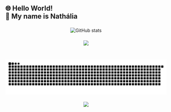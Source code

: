<h2 align="left">🌐 Hello World! <br>💙 My name is Nathália</h2>

###

<div style="text-align: center;" align="center">
  <img src="https://github-readme-stats.vercel.app/api?username=naathyyy&show_icons=true&theme=transparent" alt="GitHub stats">

###

<div align="center">
  <img height="350" src="https://images-wixmp-ed30a86b8c4ca887773594c2.wixmp.com/f/061c5ef8-2616-48a4-af21-9f97322673b3/der0qra-8e86db4c-feb8-4bab-8a62-e9939b8d30b7.gif?token=eyJ0eXAiOiJKV1QiLCJhbGciOiJIUzI1NiJ9.eyJzdWIiOiJ1cm46YXBwOjdlMGQxODg5ODIyNjQzNzNhNWYwZDQxNWVhMGQyNmUwIiwiaXNzIjoidXJuOmFwcDo3ZTBkMTg4OTgyMjY0MzczYTVmMGQ0MTVlYTBkMjZlMCIsIm9iaiI6W1t7InBhdGgiOiJcL2ZcLzA2MWM1ZWY4LTI2MTYtNDhhNC1hZjIxLTlmOTczMjI2NzNiM1wvZGVyMHFyYS04ZTg2ZGI0Yy1mZWI4LTRiYWItOGE2Mi1lOTkzOWI4ZDMwYjcuZ2lmIn1dXSwiYXVkIjpbInVybjpzZXJ2aWNlOmZpbGUuZG93bmxvYWQiXX0.yWCm2Gla_J8RO7LS1HsTzix9_ZTp3EVIkgPseRHNVJU"  />
</div>

###

<br clear="both">
  <picture align="center">
  <source media="(prefers-color-scheme: dark)" srcset="https://raw.githubusercontent.com/naathyyy/naathyyy/output/github-contribution-grid-snake-dark.svg">
  <source media="(prefers-color-scheme: light)" srcset="https://raw.githubusercontent.com/naathyyy/naathyyy/output/github-contribution-grid-snake-dark.svg">
  <img align="center" alt="github contribution grid snake animation" src="https://raw.githubusercontent.com/naathyyy/naathyyy/output/github-contribution-grid-snake.svg">
</picture>

###

<div align="center">
  <img src="https://profile-counter.glitch.me/Naathyyy/count.svg?"  />
</div>

###
